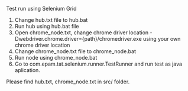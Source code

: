 Test run using Selenium Grid

1. Change hub.txt file to hub.bat
2. Run hub using hub.bat file
3. Open chrome_node.txt, change chrome driver location -Dwebdriver.chrome.driver={path}/chromedriver.exe using your own chrome driver location
4. Change chrome_node.txt file to chrome_node.bat
5. Run node using chrome_node.bat
6. Go to com.epam.tat.selenium.runner.TestRunner and run test as java aplication.

Please find hub.txt, chrome_node.txt in src/ folder.